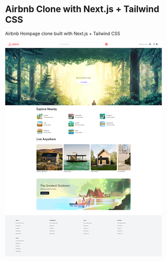 # Airbnb Clone with Next.js + Tailwind CSS

Airbnb Hompage clone built with  Next.js + Tailwind CSS

![Airbnb Clone](/public/images/full.png)
